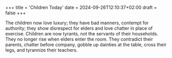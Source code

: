 +++
title = 'Children Today'
date = 2024-09-26T12:10:37+02:00
draft = false
+++

The children now love luxury; they have bad manners, contempt for authority; they show disrespect for elders and love chatter in place of exercise. 
Children are now tyrants, not the servants of their households. 
They no longer rise when elders enter the room. 
They contradict their parents, chatter before company, gobble up dainties at the table, cross their legs, and tyrannize their teachers. 
